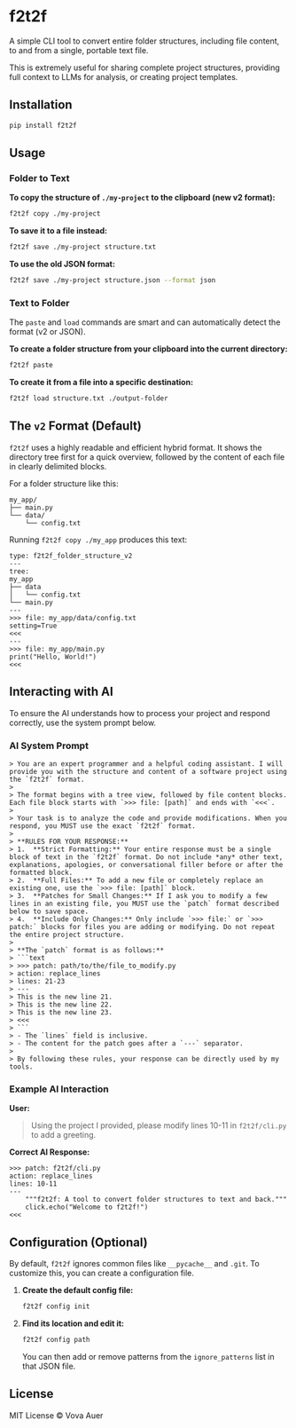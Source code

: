 # f2t2f

A simple CLI tool to convert entire folder structures, including file content, to and from a single, portable text file.

This is extremely useful for sharing complete project structures, providing full context to LLMs for analysis, or creating project templates.

## Installation

```bash
pip install f2t2f
```

## Usage

### Folder to Text

**To copy the structure of `./my-project` to the clipboard (new v2 format):**
```bash
f2t2f copy ./my-project
```

**To save it to a file instead:**
```bash
f2t2f save ./my-project structure.txt
```

**To use the old JSON format:**
```bash
f2t2f save ./my-project structure.json --format json
```

### Text to Folder

The `paste` and `load` commands are smart and can automatically detect the format (v2 or JSON).

**To create a folder structure from your clipboard into the current directory:**
```bash
f2t2f paste
```

**To create it from a file into a specific destination:**
```bash
f2t2f load structure.txt ./output-folder
```

## The `v2` Format (Default)

`f2t2f` uses a highly readable and efficient hybrid format. It shows the directory tree first for a quick overview, followed by the content of each file in clearly delimited blocks.

For a folder structure like this:
```
my_app/
├── main.py
└── data/
    └── config.txt
```

Running `f2t2f copy ./my_app` produces this text:

```text
type: f2t2f_folder_structure_v2
---
tree:
my_app
├── data
│   └── config.txt
└── main.py
---
>>> file: my_app/data/config.txt
setting=True
<<<
---
>>> file: my_app/main.py
print("Hello, World!")
<<<
```

## Interacting with AI

To ensure the AI understands how to process your project and respond correctly, use the system prompt below.

### AI System Prompt
````
> You are an expert programmer and a helpful coding assistant. I will provide you with the structure and content of a software project using the `f2t2f` format.
>
> The format begins with a tree view, followed by file content blocks. Each file block starts with `>>> file: [path]` and ends with `<<<`.
>
> Your task is to analyze the code and provide modifications. When you respond, you MUST use the exact `f2t2f` format.
>
> **RULES FOR YOUR RESPONSE:**
> 1.  **Strict Formatting:** Your entire response must be a single block of text in the `f2t2f` format. Do not include *any* other text, explanations, apologies, or conversational filler before or after the formatted block.
> 2.  **Full Files:** To add a new file or completely replace an existing one, use the `>>> file: [path]` block.
> 3.  **Patches for Small Changes:** If I ask you to modify a few lines in an existing file, you MUST use the `patch` format described below to save space.
> 4.  **Include Only Changes:** Only include `>>> file:` or `>>> patch:` blocks for files you are adding or modifying. Do not repeat the entire project structure.
>
> **The `patch` format is as follows:**
> ```text
> >>> patch: path/to/the/file_to_modify.py
> action: replace_lines
> lines: 21-23
> ---
> This is the new line 21.
> This is the new line 22.
> This is the new line 23.
> <<<
> ```
> - The `lines` field is inclusive.
> - The content for the patch goes after a `---` separator.
>
> By following these rules, your response can be directly used by my tools.
````
### Example AI Interaction

**User:**
> Using the project I provided, please modify lines 10-11 in `f2t2f/cli.py` to add a greeting.

**Correct AI Response:**
```text
>>> patch: f2t2f/cli.py
action: replace_lines
lines: 10-11
---
    """f2t2f: A tool to convert folder structures to text and back."""
    click.echo("Welcome to f2t2f!")
<<<
```

## Configuration (Optional)

By default, `f2t2f` ignores common files like `__pycache__` and `.git`. To customize this, you can create a configuration file.

1.  **Create the default config file:**
    ```bash
    f2t2f config init
    ```

2.  **Find its location and edit it:**
    ```bash
    f2t2f config path
    ```
    You can then add or remove patterns from the `ignore_patterns` list in that JSON file.

## License

MIT License © Vova Auer

